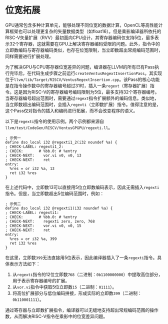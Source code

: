 # 位宽拓展

GPU通常包含多种计算单元，能够处理不同位宽的数据计算，OpenCL等高性能计算框架也可以处理更复杂的矢量数据类型（如float16）。但是乘影编译器所依托的RISC-V矢量扩展（RVV）最初面向CPU设计，其寄存器编码仅支持5位，最多表示32个寄存器，这就需要在GPU上解决寄存器编码受限的问题。此外，指令中的立即数编码与寄存器编码类似，也存在位宽限制，当立即数超出常规编码范围时，同样需要进行扩展处理。

为了解决GPU与CPU寄存器位宽差异的问题，编译器在LLVM的所有已有Pass执行完毕后，在代码生成步骤之前运行`createVentusRegextInsertionPass`。其实现位于`llvm/lib/Target/RISCV/VentusRegextInsertion.cpp`。该Pass的核心功能是在指令操作数中的寄存器编号超过31时，插入一条`regext`（寄存器扩展）指令。这是因为RISC-V的寄存器编号编码限制为5位，最多支持32个寄存器编号。当寄存器编号超出范围时，需要通过`regext`指令扩展额外的编码信息。类似地，当立即数超出编码范围时，会插入`regexti`（立即数扩展）指令。值得注意的是，这个Pass仅对指令的插入和编码进行拓展，而不会改变程序的语义。

以下是`regexti`指令的使用示例。两个示例都来源自`llvm/test/CodeGen/RISCV/VentusGPGPU/regexti.ll`。
```
; 示例一
define dso_local i32 @regexti1_2(i32 noundef %a) {
; CHECK-LABEL: regexti1_2:
; CHECK:       # %bb.0: # %entry
; CHECK-NEXT:    vor.vi v0, v0, 13
; CHECK-NEXT:    ret
entry:
  %res = or i32 %a, 13
  ret i32 %res
}
```
在上述代码中，立即数13可以直接用5位立即数编码表示，因此无需插入`regexti`指令。但是，当立即数超出5位编码范围时，例如：
```
; 示例二
define dso_local i32 @regexti1(i32 noundef %a) {
; CHECK-LABEL: regexti1:
; CHECK:       # %bb.0: # %entry
; CHECK-NEXT:    regexti zero, zero, 768
; CHECK-NEXT:    vor.vi v0, v0, 15
; CHECK-NEXT:    ret
entry:
  %res = or i32 %a, 399
  ret i32 %res
}
```

在这里，立即数`399`无法直接用5位表示，因此编译器插入了一条`regexti`指令。具体表示方法如下：
1.  从`regexti`指令的12位立即数`768`（二进制：`0b1100000000`）中提取高位部分，用于表示寄存器编号的扩展。
2.  从`vor.vi`指令中获取5位立即数`15`（二进制：`01111`）。
3.  将高位扩展部分与低位编码拼接，形成实际的立即数`399`（二进制：`0b110001111`）。

通过寄存器与立即数扩展指令，编译器可以无缝地支持超出常规编码范围的操作数，从而解决RISC-V指令在乘影中的位宽差异问题。
